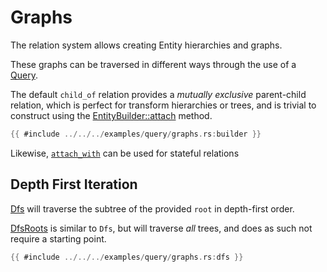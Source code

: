 # Graphs

The relation system allows creating Entity hierarchies and graphs.

These graphs can be traversed in different ways through the use of a [Query](https://docs.rs/flax/latest/flax/struct.Query.html).

The default `child_of` relation provides a *mutually exclusive* parent-child relation, which is perfect for transform hierarchies or trees, and is trivial to construct using the [EntityBuilder::attach](https://docs.rs/flax/latest/flax/struct.EntityBuilder.html#method.attach) method.

```rust
{{ #include ../../../examples/query/graphs.rs:builder }}
```

Likewise, [`attach_with`](https://docs.rs/flax/latest/flax/entity/struct.EntityBuilder.html#method.attach_with) can be used for stateful relations

## Depth First Iteration

[Dfs](https://docs.rs/flax/latest/flax/struct.Dfs.html) will traverse the subtree of the provided `root` in depth-first order.

[DfsRoots](https://docs.rs/flax/latest/flax/struct.DfsRoots.html) is similar to `Dfs`, but will traverse *all* trees, and does as such not require a starting point.

```rust
{{ #include ../../../examples/query/graphs.rs:dfs }}
```
